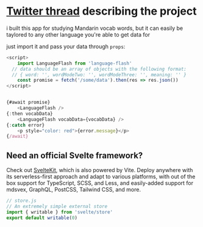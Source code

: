 # [Twitter thread](https://twitter.com/s_pop3/status/1547753107668381696?s=20&t=6MKikkiXNfZwK1LBuewldg) describing the project

i built this app for studying Mandarin vocab words, but it can easily be taylored to any other language you're able to get data for

just import it and pass your data through `props`:

```javascript
<script>
	import LanguageFlash from 'language-flash'
  // data should be an array of objects with the following format: 
  // { word: '', wordModeTwo: '', wordModeThree: '', meaning: '' }
	const promise = fetch('/some/data').then(res => res.json()) 
</script>


{#await promise}
	<LanguageFlash />
{:then vocabData}
	<LanguageFlash vocabData={vocabData} />
{:catch error}
	<p style="color: red">{error.message}</p>
{/await}
```

## Need an official Svelte framework?

Check out [SvelteKit](https://github.com/sveltejs/kit#readme), which is also powered by Vite. Deploy anywhere with its serverless-first approach and adapt to various platforms, with out of the box support for TypeScript, SCSS, and Less, and easily-added support for mdsvex, GraphQL, PostCSS, Tailwind CSS, and more.

```js
// store.js
// An extremely simple external store
import { writable } from 'svelte/store'
export default writable(0)
```
